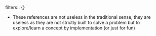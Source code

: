 filters:: {}

- These references are not useless in the traditional sense, they are useless as they are not strictly built to solve a problem but to explore/learn a concept by implementation (or just for fun)